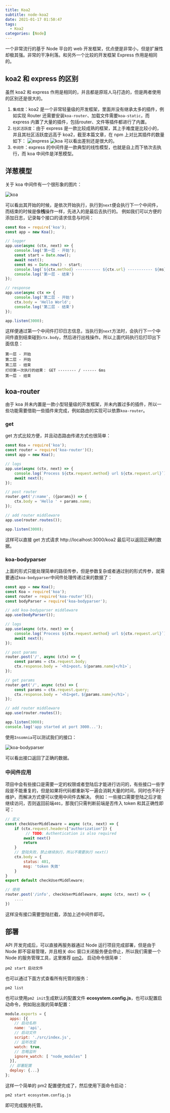 ```yaml
---
title: Koa2
subtitle: node-koa2
date: 2021-01-17 01:50:47
tags:
  - Koa2
categories: [Node]
---
```

一个非常流行的基于 Node 平台的 web 开发框架，优点便是非常小，但是扩展性却极其强。非常的干净利落。和另外一个比较的开发框架 Express 作用是相同的。

<!-- more -->

## koa2 和 express 的区别
虽然 koa2 和 express 作用是相同的，并且都是原班人马打造的，但是两者使用的区别还是很大的。
1. `集成度`：koa2 是一个非常轻量级的开发框架，里面并没有继承太多的插件，例如实现 Router 还需要安装`koa-router`、加载文件需要`koa-static`，而 express 内置了大量的插件，包括router、文件等插件都进行了内置。
2. `社区活跃度`：由于 express 是一款比较成熟的框架，其上手难度是比较小的，并且其社区活跃度远高于 koa2，截至本篇文章，在 npm 上对比其插件的数量如下：
	![express](https://img.bipch.cn/2021/02/03/9c0ccb441a373.png)
	![koa](https://img.bipch.cn/2021/02/03/4f5e28876c850.png)
	可以看出差别还是很大的。
3. `中间件`：express 的中间件是一款典型的线性模型，也就是自上而下依次去执行，而 koa 中间件是洋葱模型。

## 洋葱模型
关于 koa 中间件有一个很形象的图片：

![koa](https://img.bipch.cn/2021/02/03/9a9139039a0d4.png)

可以看出其开始的时候，是依次开始执行，执行到`next`便会执行下一个中间件，而结束的时候是像**栈**操作一样，先进入的是最后去执行的。
例如我们可以方便的添加日志，记录每个接口的请求信息与时间：
```javascript
const Koa = require('koa');
const app = new Koa();

// logger
app.use(async (ctx, next) => {
    console.log('第一层 - 开始');
    const start = Date.now();
    await next();
    const ms = Date.now() - start;
    console.log(`${ctx.method} ----------- ${ctx.url} ----------- ${ms}ms`);
    console.log('第一层 - 结束')
});

// response
app.use(async ctx => {
    console.log('第二层 - 开始')
    ctx.body = 'Hello World';
    console.log('第二层 - 结束')
});

app.listen(3000);
```
这样便通过第一个中间件打印日志信息，当执行到`next`方法时，会执行下一个中间件直到结束碰到`ctx.body`，然后进行出栈操作。所以上面代码执行后打印出下面信息：
```text
第一层 - 开始
第二层 - 开始
第二层 - 结束
打印第一次执行的结果： GET -------- / ------ 6ms
第一层 - 结束
```

## koa-router
由于 koa 并未内置是一款小型轻量级的开发框架，并未内置过多的插件，所以一些功能需要借助一些插件来完成，例如路由的实现可以依靠`koa-router`。

### get
get 方式比较方便，并且动态路由传递方式也很简单：
```javascript
const Koa = require('koa');
const router = require('koa-router')();
const app = new Koa();

// logs
app.use(async (ctx, next) => {
    console.log(`Process ${ctx.request.method} url ${ctx.request.url}`);
    await next();
});

// post router
router.get('/:name', ({params}) => {
    ctx.body = 'Hello ' + params.name;
});

// add router middleware
app.use(router.routes());

app.listen(3000);
```
这样可以直接 get 方式请求 http://localhost:3000/koa2 最后可以返回正确的数据。

### koa-bodyparser
上面的形式只能处理简单的路径传参，但是参数复杂或者通过别的形式传参，就需要通过`koa-bodyparser`中间件处理传递过来的数据了：
```javascript
const app = new Koa();
const Koa = require('koa');
const router = require('koa-router')();
const bodyParser = require('koa-bodyparser');

// add koa-bodyparser middleware
app.use(bodyParser());

// logs
app.use(async (ctx, next) => {
    console.log(`Process ${ctx.request.method} url ${ctx.request.url}`);
    await next();
});

// post params
router.post('/', async (ctx) => {
    const params = ctx.request.body;
    ctx.response.body = `<h1>post，${params.name}</h1>`;
});

// get params
router.get('/', async (ctx) => {
    const params = ctx.request.query;
    ctx.response.body = `<h1>get，${params.name}</h1>`;
});

// add router middleware
app.use(router.routes());

app.listen(3000);
console.log('app started at port 3000...');
```
使用`Insomnia`可以测试我们的接口：

![koa-bodyparser](https://img.bipch.cn/2021/02/08/c48f8de1480bf.png)

可以看出接口返回了正确的数据。

### 中间件应用
项目中会有些接口是需要一定的权限或者登陆后才能进行访问的，有些接口一些字段是不能重复的，但是如果将代码都重新写一遍会消耗大量的时间，同时也不利于维护，而解决方式便可以使用中间件去解决。
例如：一些接口需要登陆之后才能继续访问，否则返回前端`401`，那我们只需判断前端是否传入 token 和其正确性即可：
```javascript
// 定义
const checkUserMiddleware = async (ctx, next) => {
    if (ctx.request.headers["authorization"]) {
         // TODO: Authentication is also required
        await next()
        return
    }
    // 登陆失败，禁止继续执行，所以不需要执行 next()
    ctx.body = {
        status: 401,
        msg: 'token 失效'
    }
}
export default checkUserMiddleware;

// 使用
router.post('/info', checkUserMiddleware, async (ctx, next) => {
    ....
})
```
这样没有接口需要登陆拦截，添加上述中间件即可。

## 部署
API 开发完成后，可以直接再服务器通过 Node 运行项目完成部署，但是由于 Node 即不容易管理，并且相关 doc 窗口关闭服务便会停止，所以我们需要一个 Node 的服务管理工具，这里推荐 [pm2](https://pm2.keymetrics.io/)。
启动命令很简单：
```
pm2 start 启动文件
```
也可以通过下面方式查看所有托管的服务：
```
pm2 list
```
也可以使用`pm2 init`生成默认的配置文件 **ecosystem.config.js**，也可以配置启动命令，例如贴出我的简单配置：
```javascript
module.exports = {
  apps: [{
	// 启动名称
    name: 'api',
	// 启动文件
    script: './src/index.js',
	// 监听改变
    watch: true,
	// 忽略监听
    ignore_watch: [ "node_modules" ]
  }],
  // 部署配置
  deploy: {...}
};
```
这样一个简单的 pm2 配置便完成了，然后使用下面命令启动：

```
pm2 start ecosystem.config.js
```
即可完成服务托管。